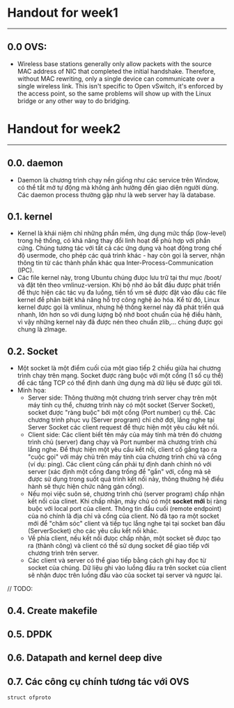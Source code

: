 # Handout for week1
---
## 0.0 OVS:
- Wireless base stations generally only allow packets with the source MAC address of NIC that completed the initial handshake. Therefore, without MAC rewriting, only a single device can  communicate over a single wireless link.
This isn't specific to Open vSwitch, it's enforced by the access point, so the same problems will show up with the Linux bridge or any other way to do bridging. 

# Handout for week2
---
## 0.0. daemon
- Daemon là chương trình chạy nền giống như các service trên Window, có thể tắt mở tự động mà không ảnh hưởng đến giao diện người dùng. Các daemon process thường gặp như là web server hay là database.

## 0.1. kernel
- Kernel là khái niệm chỉ những phần mềm, ứng dụng mức thấp (low-level) trong hệ thống, có khả năng thay đổi linh hoạt để phù hợp với phần cứng. Chúng tương tác với tất cả các ứng dụng và hoạt động trong chế độ usermode, cho phép các quá trình khác - hay còn gọi là server, nhận thông tin từ các thành phần khác qua Inter-Process-Communication (IPC).
- Các file kernel này, trong Ubuntu chúng đưọc lưu trữ tại thư mục /boot/ và đặt tên theo vmlinuz-version. Khi bộ nhớ ảo bắt đầu được phát triển để thực hiện các tác vụ đa luồng, tiền tố vm sẽ được đặt vào đầu các file kernel để phân biệt khả năng hỗ trợ công nghệ ảo hóa. Kể từ đó, Linux kernel được gọi là vmlinux, nhưng hệ thống kernel này đã phát triển quá nhanh, lớn hơn so với dung lượng bộ nhớ boot chuẩn của hệ điều hành, vì vậy những kernel này đã được nén theo chuẩn zlib,... chúng được gọi chung là zImage.

## 0.2. Socket
- Một socket là một điểm cuối của một giao tiếp 2 chiều giữa hai chương trình chạy trên mạng. Socket được ràng buộc với một cổng (1 số cụ thể) để các tầng TCP có thể định danh ứng dụng mà dữ liệu sẽ được gửi tới. 
- Minh họa:
	- Server side: Thông thường một chương trình server chạy trên một máy tính cụ thể, chương trình này có một socket (Server Socket), socket được "ràng buộc" bởi một cổng (Port number) cụ thể. Các chương trình phục vụ (Server program) chỉ chờ đợi, lắng nghe tại Server Socket các client request để thực hiện một yêu cầu kết nối.
	- Client side: Các client biết tên máy của máy tính mà trên đó chương trình chủ (server) đang chạy và Port number mà chương trình chủ lắng nghe. Để thực hiện một yêu cầu kết nối, client cố gắng tạo ra "cuộc gọi" với máy chủ trên máy tính của chương trình chủ và cổng (ví dụ: ping). Các client cũng cần phải tự định danh chính nó với server (xác định một cổng đang trống để "gắn" với, cổng mà sẽ được sử dụng trong suốt quá trình kết nối này, thông thường hệ điều hành sẽ thực hiện chức năng gán cổng). 
	-  Nếu mọi việc suôn sẻ, chương trình chủ (server program) chấp nhận kết nối của clinet. Khi chấp nhận, máy chủ có một **socket mới** bị ràng buộc với local port của client. Thông tin đầu cuối (remote endpoint) của nó chính là địa chỉ và cổng của client. Nó đã tạo ra một socket mới để "chăm sóc" client và tiếp tục lắng nghe tại tại socket ban đầu (ServerSocket) cho các yêu cầu kết nối khác.
	- Về phía client, nếu kết nối đưọc chấp nhận, một socket sẽ đưọc tạo ra (thành công) và client có thể sử dụng socket để giao tiếp với chương trình trên server.
	- Các client và server có thể giao tiếp bằng cách ghi hay đọc từ socket của chúng. Dữ liệu ghi vào luồng đầu ra trên socket của client sẽ nhận đưọc trên luồng đầu vào của socket tại server và ngược lại.


// TODO:
## 0.4. Create makefile

## 0.5. DPDK

## 0.6. Datapath and kernel deep dive

## 0.7. Các công cụ chính tương tác với OVS

```struct ofproto```
